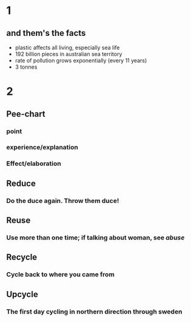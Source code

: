 # 1
## and them's the facts
- plastic affects all living, especially sea life
- 192 billion pieces in australian sea territory
- rate of pollution grows exponentially (every 11 years)
- 3 tonnes

# 2
## Pee-chart
### point
### experience/explanation
### Effect/elaboration


## Reduce
### Do the duce again. Throw them duce!

## Reuse
### Use more than one time; if talking about woman, see *abuse*

## Recycle
### Cycle back to where you  came from

## Upcycle
### The first day cycling in northern direction through sweden

